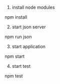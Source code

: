 1. install node modules
    
npm install
    
2. start json server

npm run json
    
3. start application

npm start
    
4. start test 

npm test
